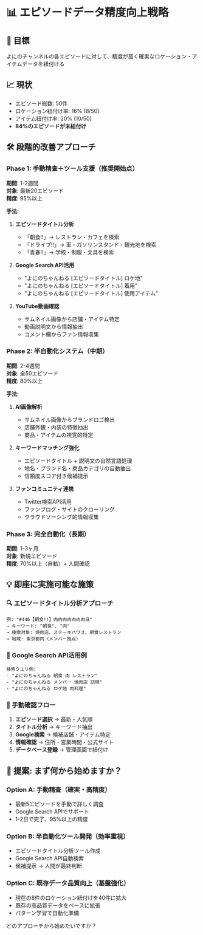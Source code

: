 # 📊 エピソードデータ精度向上戦略

## 🎯 目標
よにのチャンネルの各エピソードに対して、精度が高く確実なロケーション・アイテムデータを紐付ける

## 📈 現状
- エピソード総数: 50件
- ロケーション紐付け率: 16% (8/50)
- アイテム紐付け率: 20% (10/50)
- **84%のエピソードが未紐付け**

## 🛠️ 段階的改善アプローチ

### Phase 1: 手動精査＋ツール支援（推奨開始点）
**期間**: 1-2週間  
**対象**: 最新20エピソード  
**精度**: 95%以上  

**手法:**
1. **エピソードタイトル分析**
   - 「朝食!!」→ レストラン・カフェを検索
   - 「ドライブ!!」→ 車・ガソリンスタンド・観光地を検索
   - 「青春!!」→ 学校・制服・文具を検索

2. **Google Search API活用**
   - "よにのちゃんねる [エピソードタイトル] ロケ地"
   - "よにのちゃんねる [エピソードタイトル] 着用"
   - "よにのちゃんねる [エピソードタイトル] 使用アイテム"

3. **YouTube動画確認**
   - サムネイル画像から店舗・アイテム特定
   - 動画説明文から情報抽出
   - コメント欄からファン情報収集

### Phase 2: 半自動化システム（中期）
**期間**: 2-4週間  
**対象**: 全50エピソード  
**精度**: 80%以上  

**手法:**
1. **AI画像解析**
   - サムネイル画像からブランドロゴ検出
   - 店舗外観・内装の特徴抽出
   - 商品・アイテムの視覚的特定

2. **キーワードマッチング強化**
   - エピソードタイトル + 説明文の自然言語処理
   - 地名・ブランド名・商品カテゴリの自動抽出
   - 信頼度スコア付き候補提示

3. **ファンコミュニティ連携**
   - Twitter検索API活用
   - ファンブログ・サイトのクローリング
   - クラウドソーシング的情報収集

### Phase 3: 完全自動化（長期）
**期間**: 1-3ヶ月  
**対象**: 新規エピソード  
**精度**: 70%以上（自動）+ 人間確認  

## 💡 即座に実施可能な施策

### 🔍 エピソードタイトル分析アプローチ
```
例: "#446【朝食!!】肉肉肉肉肉肉肉日"
→ キーワード: "朝食", "肉"
→ 検索対象: 焼肉店、ステーキハウス、朝食レストラン
→ 地域: 東京都内（メンバー拠点）
```

### 🤖 Google Search API活用例
```
検索クエリ例:
- "よにのちゃんねる 朝食 肉 レストラン"
- "よにのちゃんねる メンバー 焼肉店 訪問"
- "よにのちゃんねる ロケ地 肉料理"
```

### 📝 手動確認フロー
1. **エピソード選択** → 最新・人気順
2. **タイトル分析** → キーワード抽出
3. **Google検索** → 候補店舗・アイテム特定
4. **情報確認** → 住所・営業時間・公式サイト
5. **データベース登録** → 管理画面で紐付け

## 🎯 提案: まず何から始めますか？

### Option A: 手動精査（確実・高精度）
- 最新5エピソードを手動で詳しく調査
- Google Search APIでサポート
- 1-2日で完了、95%以上の精度

### Option B: 半自動化ツール開発（効率重視）
- エピソードタイトル分析ツール作成
- Google Search API自動検索
- 候補提示 → 人間が最終判断

### Option C: 既存データ品質向上（基盤強化）
- 現在の8件のロケーション紐付けを40件に拡大
- 既存の高品質データをベースに拡張
- パターン学習で自動化準備

どのアプローチから始めたいですか？
